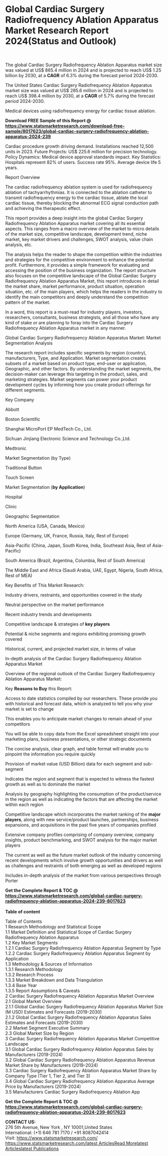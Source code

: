 <h1>Global Cardiac Surgery Radiofrequency Ablation Apparatus Market Research Report 2024(Status and Outlook)</h1><br/><p>The global Cardiac Surgery Radiofrequency Ablation Apparatus market size was valued at US$ 865.4 million in 2024 and is projected to reach US$ 1.25 billion by 2030, at a <strong>CAGR</strong> of 6.3% during the forecast period 2024-2030.</p><p>The United States Cardiac Surgery Radiofrequency Ablation Apparatus market size was valued at US$ 285.6 million in 2024 and is projected to reach US$ 398.4 million by 2030, at a <strong>CAGR</strong> of 5.7% during the forecast period 2024-2030.</p><p>Medical devices using radiofrequency energy for cardiac tissue ablation.</p><p><strong>Download FREE Sample of this Report @ <a href="https://www.statsmarketresearch.com/download-free-sample/8017623/global-cardiac-surgery-radiofrequency-ablation-apparatus-2024-239">https://www.statsmarketresearch.com/download-free-sample/8017623/global-cardiac-surgery-radiofrequency-ablation-apparatus-2024-239</a></strong></p><p>Cardiac procedure growth driving demand. Installations reached 12,500 units in 2023. Future Projects: US$ 225.6 million for precision technology. Policy Dynamics: Medical device approval standards impact. Key Statistics: Hospitals represent 82% of users. Success rate 95%. Average device life 5 years.</p><p>Report Overview</p><p>The cardiac radiofrequency ablation system is used for radiofrequency ablation of tachyarrhythmias. It is connected to the ablation catheter to transmit radiofrequency energy to the cardiac tissue, ablate the local cardiac tissue, thereby blocking the abnormal ECG signal conduction path and achieving the therapeutic effect.</p><p>This report provides a deep insight into the global Cardiac Surgery Radiofrequency Ablation Apparatus market covering all its essential aspects. This ranges from a macro overview of the market to micro details of the market size, competitive landscape, development trend, niche market, key market drivers and challenges, SWOT analysis, value chain analysis, etc.</p><p>The analysis helps the reader to shape the competition within the industries and strategies for the competitive environment to enhance the potential profit. Furthermore, it provides a simple framework for evaluating and accessing the position of the business organization. The report structure also focuses on the competitive landscape of the Global Cardiac Surgery Radiofrequency Ablation Apparatus Market, this report introduces in detail the market share, market performance, product situation, operation situation, etc. of the main players, which helps the readers in the industry to identify the main competitors and deeply understand the competition pattern of the market.</p><p>In a word, this report is a must-read for industry players, investors, researchers, consultants, business strategists, and all those who have any kind of stake or are planning to foray into the Cardiac Surgery Radiofrequency Ablation Apparatus market in any manner.</p><p>Global Cardiac Surgery Radiofrequency Ablation Apparatus Market: Market Segmentation Analysis</p><p>The research report includes specific segments by region (country), manufacturers, Type, and Application. Market segmentation creates subsets of a market based on product type, end-user or application, Geographic, and other factors. By understanding the market segments, the decision-maker can leverage this targeting in the product, sales, and marketing strategies. Market segments can power your product development cycles by informing how you create product offerings for different segments.</p><p>Key Company</p><p>Abbott</p><p>Boston Scientific</p><p>Shanghai MicroPort EP MedTech Co., Ltd.</p><p>Sichuan Jinjiang Electronic Science and Technology Co.,Ltd.</p><p>Medtronic</p><p>Market Segmentation (by Type)</p><p>Traditional Button</p><p>Touch Screen</p><p>Market Segmentation (<strong>by Application</strong>)</p><p>Hospital</p><p>Clinic</p><p>Geographic Segmentation</p><p>North America (USA, Canada, Mexico)</p><p>Europe (Germany, UK, France, Russia, Italy, Rest of Europe)</p><p>Asia-Pacific (China, Japan, South Korea, India, Southeast Asia, Rest of Asia-Pacific)</p><p>South America (Brazil, Argentina, Columbia, Rest of South America)</p><p>The Middle East and Africa (Saudi Arabia, UAE, Egypt, Nigeria, South Africa, Rest of MEA)</p><p>Key Benefits of This Market Research:</p><p>Industry drivers, restraints, and opportunities covered in the study</p><p>Neutral perspective on the market performance</p><p>Recent industry trends and developments</p><p>Competitive landscape & strategies of <strong>key players</strong></p><p>Potential & niche segments and regions exhibiting promising growth covered</p><p>Historical, current, and projected market size, in terms of value</p><p>In-depth analysis of the Cardiac Surgery Radiofrequency Ablation Apparatus Market</p><p>Overview of the regional outlook of the Cardiac Surgery Radiofrequency Ablation Apparatus Market:</p><p>Key <strong>Reasons to Buy</strong> this Report:</p><p>Access to date statistics compiled by our researchers. These provide you with historical and forecast data, which is analyzed to tell you why your market is set to change</p><p>This enables you to anticipate market changes to remain ahead of your competitors</p><p>You will be able to copy data from the Excel spreadsheet straight into your marketing plans, business presentations, or other strategic documents</p><p>The concise analysis, clear graph, and table format will enable you to pinpoint the information you require quickly</p><p>Provision of market value (USD Billion) data for each segment and sub-segment</p><p>Indicates the region and segment that is expected to witness the fastest growth as well as to dominate the market</p><p>Analysis by geography highlighting the consumption of the product/service in the region as well as indicating the factors that are affecting the market within each region</p><p>Competitive landscape which incorporates the market ranking of the <strong>major players</strong>, along with new service/product launches, partnerships, business expansions, and acquisitions in the past five years of companies profiled</p><p>Extensive company profiles comprising of company overview, company insights, product benchmarking, and SWOT analysis for the major market players</p><p>The current as well as the future market outlook of the industry concerning recent developments which involve growth opportunities and drivers as well as challenges and restraints of both emerging as well as developed regions</p><p>Includes in-depth analysis of the market from various perspectives through Porter</p><div><b>Get the Complete Report & TOC @ <a href="https://www.statsmarketresearch.com/global-cardiac-surgery-radiofrequency-ablation-apparatus-2024-239-8017623">https://www.statsmarketresearch.com/global-cardiac-surgery-radiofrequency-ablation-apparatus-2024-239-8017623</a></b></div><br><b>Table of content</b><p>Table of Contents<br /> 1 Research Methodology and Statistical Scope<br /> 1.1 Market Definition and Statistical Scope of Cardiac Surgery Radiofrequency Ablation Apparatus<br /> 1.2 Key Market Segments<br /> 1.2.1 Cardiac Surgery Radiofrequency Ablation Apparatus Segment by Type<br /> 1.2.2 Cardiac Surgery Radiofrequency Ablation Apparatus Segment by Application<br /> 1.3 Methodology & Sources of Information<br /> 1.3.1 Research Methodology<br /> 1.3.2 Research Process<br /> 1.3.3 Market Breakdown and Data Triangulation<br /> 1.3.4 Base Year<br /> 1.3.5 Report Assumptions & Caveats<br /> 2 Cardiac Surgery Radiofrequency Ablation Apparatus Market Overview<br /> 2.1 Global Market Overview<br /> 2.1.1 Global Cardiac Surgery Radiofrequency Ablation Apparatus Market Size (M USD) Estimates and Forecasts (2019-2030)<br /> 2.1.2 Global Cardiac Surgery Radiofrequency Ablation Apparatus Sales Estimates and Forecasts (2019-2030)<br /> 2.2 Market Segment Executive Summary<br /> 2.3 Global Market Size by Region<br /> 3 Cardiac Surgery Radiofrequency Ablation Apparatus Market Competitive Landscape<br /> 3.1 Global Cardiac Surgery Radiofrequency Ablation Apparatus Sales by Manufacturers (2019-2024)<br /> 3.2 Global Cardiac Surgery Radiofrequency Ablation Apparatus Revenue Market Share by Manufacturers (2019-2024)<br /> 3.3 Cardiac Surgery Radiofrequency Ablation Apparatus Market Share by Company Type (Tier 1, Tier 2, and Tier 3)<br /> 3.4 Global Cardiac Surgery Radiofrequency Ablation Apparatus Average Price by Manufacturers (2019-2024)<br /> 3.5 Manufacturers Cardiac Surgery Radiofrequency Ablation App<br><div><b>Get the Complete Report & TOC @ <a href="https://www.statsmarketresearch.com/global-cardiac-surgery-radiofrequency-ablation-apparatus-2024-239-8017623">https://www.statsmarketresearch.com/global-cardiac-surgery-radiofrequency-ablation-apparatus-2024-239-8017623</a></b></div></p> <b>CONTACT US:</b><br>276 5th Avenue, New York , NY 10001,United States<br>International: (+1) 646 781 7170 / +91 8087042414<br>Visit: <a href="https://www.statsmarketresearch.com/">https://www.statsmarketresearch.com/</a><br><a href="https://gyeongbokgung.com">https://www.statsmarketresearch.com/</a><a href="https://hallyeomaritime.com">latest Articles</a><a href="https://jingwansa.com">Read More</a><a href=https://nguoiviet.jp/">latest Articles</a><a href="https://www.intelmarketresearch.com/">latest Publications</a>